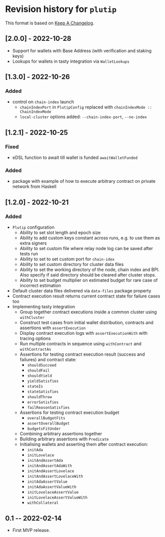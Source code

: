 # Revision history for `plutip`

This format is based on [Keep A Changelog](https://keepachangelog.com/en/1.0.0).

## [2.0.0] - 2022-10-28

- Support for wallets with Base Address (with verification and staking keys)
- Lookups for wallets in tasty integration via `WalletLookups`

## [1.3.0] - 2022-10-26

### Added

- control on `chain-index` launch
  - `chainIndexPort` in `PlutipConfig` replaced with `chainIndexMode :: ChainIndexMode`
  - `local-cluster` options added: `--chain-index-port`, `--no-index`

## [1.2.1] - 2022-10-25

### Fixed

- eDSL function to await till wallet is funded `awaitWalletFunded`

### Added

- package with example of how to execute arbitrary contract on private network from Haskell

## [1.2.0] - 2022-10-21

### Added

- `Plutip` configuration
  - Ability to set slot length and epoch size
  - Ability to add custom keys constant across runs, e.g. to use them as extra signers
  - Ability to set custom file where relay node log can be saved after tests run
  - Ability to set to set custom port for `chain-idex`
  - Ability to set custom directory for cluster data files
  - Ability to set the working directory of the node, chain index and BPI. Also specify if said directory should be cleared after cluster stops.
  - Ability to set budget multiplier on estimated budget for rare case of incorrect estimation
- Default cluster data files delivered via `data-files` package property
- Contract execution result returns current contract state for failure cases too
- Implementing tasty integration
  - Group together contract executions inside a common cluster using `withCluster`
  - Construct test cases from initial wallet distribution, contracts and assertions with `assertExecution`
  - Display contract execution logs with `assertExecutionWith` with tracing options
  - Run multiple contracts in sequence using `withContract` and `withContractAs`
  - Assertions for testing contract execution result (success and failures) and contract state:
    - `shouldSucceed`
    - `shouldFail`
    - `shouldYield`
    - `yieldSatisfies`
    - `stateIs`
    - `stateSatisfies`
    - `shouldThrow`
    - `errorSatisfies`
    - `failReasonSatisfies`
  - Assertions for testing contract execution budget
    - `overallBudgetFits`
    - `assertOverallBudget`
    - `budgetsFitUnder`
  - Combining arbitrary assertions together
  - Building arbitrary assertions with `Predicate`  
  - Initialising wallets and asserting them after contract execution:
    - `initAda`
    - `initLovelace`
    - `initAndAssertAda`
    - `initAndAssertAdaWith`
    - `initAndAssertLovelace`
    - `initAndAssertLovelaceWith`
    - `initAdaAssertValue`
    - `initAdaAssertValueWith`
    - `initLovelaceAssertValue`
    - `initLovelaceAssertValueWith`
    - `withCollateral`

## 0.1 -- 2022-02-14

- First MVP release.
